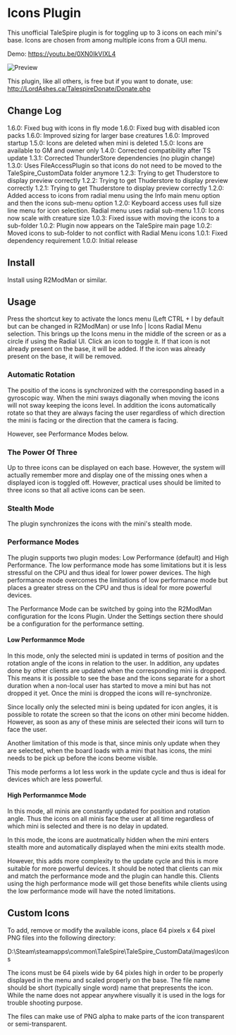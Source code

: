 # Icons Plugin

This unofficial TaleSpire plugin is for toggling up to 3 icons on each mini's base.
Icons are chosen from among multiple icons from a GUI menu. 

Demo: https://youtu.be/0XN0IkVIXL4

![Preview](https://i.imgur.com/Pp9lMx2.png)

This plugin, like all others, is free but if you want to donate, use: http://LordAshes.ca/TalespireDonate/Donate.php

## Change Log

1.6.0: Fixed bug with icons in fly mode
1.6.0: Fixed bug with disabled icon packs
1.6.0: Improved sizing for larger base creatures
1.6.0: Improved startup
1.5.0: Icons are deleted when mini is deleted
1.5.0: Icons are available to GM and owner only
1.4.0: Corrected compatibility after TS update
1.3.1: Corrected ThunderStore dependencies (no plugin change)
1.3.0: Uses FileAccessPlugin so that icons do not need to be moved to the TaleSpire_CustomData folder anymore
1.2.3: Trying to get Thuderstore to display preview correctly
1.2.2: Trying to get Thuderstore to display preview correctly
1.2.1: Trying to get Thuderstore to display preview correctly
1.2.0: Added access to icons from radial menu using the Info main menu option and then the icons sub-menu option
1.2.0: Keyboard access uses full size line menu for icon selection. Radial menu uses radial sub-menu
1.1.0: Icons now scale with creature size
1.0.3: Fixed issue with moving the icons to a sub-folder
1.0.2: Plugin now appears on the TaleSpire main page
1.0.2: Moved icons to sub-folder to not conflict with Radial Menu icons
1.0.1: Fixed dependency requirement
1.0.0: Initial release

## Install

Install using R2ModMan or similar.

## Usage

Press the shortcut key to activate the Ioncs menu (Left CTRL + I by default but can be changed in R2ModMan) or use Info | Icons Radial
Menu selection. This brings up the Icons menu in the middle of the screen or as a circle if using the Radial UI.
Click an icon to toggle it. If that icon is not already present on the base, it will be added. If the icon was already present on the
base, it will be removed.

### Automatic Rotation

The positio of the icons is synchronized with the corresponding based in a gyroscopic way. When the mini sways diagonally when moving
the icons will not sway keeping the icons level. In addition the icons automatically rotate so that they are always facing the user
regardless of which direction the mini is facing or the direction that the camera is facing.

However, see Performance Modes below.

### The Power Of Three

Up to three icons can be displayed on each base. However, the system will actually remember more and display one of the missing ones
when a displayed icon is toggled off. However, practical uses should be limited to three icons so that all active icons can be seen.

### Stealth Mode

The plugin synchronizes the icons with the mini's stealth mode.

### Performance Modes

The plugin supports two plugin modes: Low Performance (default) and High Performance. The low performance mode has some limitations
but it is less stressful on the CPU and thus ideal for lower power devices. The high performance mode overcomes the limitations of
low performance mode but places a greater stress on the CPU and thus is ideal for more powerful devices.

The Performance Mode can be switched by going into the R2ModMan configuration for the Icons Plugin. Under the Settings section there
should be a configuration for the performance setting.

#### Low Performanmce Mode

In this mode, only the selected mini is updated in terms of position and the rotation angle of the icons in relation to the user.
In addition, any updates done by other clients are updated when the corresponding mini is dropped. This means it is possible to
see the base and the icons separate for a short duration when a non-local user has started to move a mini but has not dropped it
yet. Once the mini is dropped the icons will re-synchronize.

Since locally only the selected mini is being updated for icon angles, it is possible to rotate the screen so that the icons on
other mini become hidden. However, as soon as any of these minis are selected their icons will turn to face the user.

Another limitation of this mode is that, since minis only update when they are selected, when the board loads with a mini that
has icons, the mini needs to be pick up before the icons beome visible.

This mode performs a lot less work in the update cycle and thus is ideal for devices which are less powerful.

#### High Performanmce Mode

In this mode, all minis are constantly updated for position and rotation angle. Thus the icons on all minis face the user at all
time regardless of which mini is selected and there is no delay in updated.

In this mode, the icons are auotmatically hidden when the mini enters stealth more and automatically displayed when the mini exits
stealth mode.

However, this adds more complexity to the update cycle and this is more suitable for more powerful devices. It should be noted that
clients can mix and match the performance mode and the plugin can handle this. Clients using the high performance mode will get those
benefits while clients using the low performance mode will have the noted limitations.

## Custom Icons

To add, remove or modify the available icons, place 64 pixels x 64 pixel PNG files into the following directory:

D:\Steam\steamapps\common\TaleSpire\TaleSpire_CustomData\Images\Icons

The icons must be 64 pixels wide by 64 pixles high in order to be properly displayed in the menu and scaled  properly on the base.
The file name should be short (typically single word) name that prepresents the icon. While the name does not appear anywhere visually
it is used in the logs for trouble shooting purpose.

The files can make use of PNG alpha to make parts of the icon transparent or semi-transparent.


 
